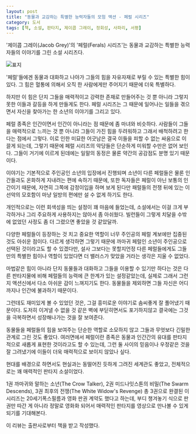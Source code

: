```yaml
---
layout: post
title: "동물과 교감하는 특별한 능력자들의 모험 액션 - 페럴 시리즈"
category: 도서
tags: [책, 소설, 판타지, 제이콥 그레이, 정회성, 사파리, 서평]
---
```


'제이콥 그레이(Jacob Grey)'의
'페럴(Ferals) 시리즈'는
동물과 교감하는 특별한 능력자들의 이야기를 그린 소설 시리즈다.

![표지](https://images2.imgbox.com/66/90/jN0Ncsjx_o.jpg)

'페럴'들에겐 동물과 대화하고
나아가 그들의 힘을 자유자재로 부릴 수 있는 특별한 힘이 있다.
그 힘은 혈통에 의해서 오직 한 사람에게만 주어지기 때문에 더욱 특별하다.

하지만 이 힘은 단지 그들을 매력적이고 강력한 존재로 만들어주는 것 뿐 아니라
그렇지 못한 이들과 갈등을 하게 만들게도 한다.
페럴 시리즈는 그 때문에 일어나는 일들을 겪으면서
자신을 찾아가는 한 소년의 이야기를 그리고 있다.

페럴 종족은 인간이면서 인간이 아니라는 점 때문에 좀 마녀와 비슷하다.
사람들이 그들을 매력적으로 느끼는 것 뿐 아니라
그들이 가진 힘을 두려워하고 그래서 배척하려고 한다는 점에서 그렇다.
이로 인한 미묘한 어긋남은 결국 이들을 피할 수 없는 싸움으로 이끌게 되는데,
그렇기 때문에 페럴 시리즈의 악당들은 단순하게 미워할 수만은 없어 보인다.
그들이 거기에 이르게 된데에는 일말의 동정은 물론 약간의 공감점도 분명 있기 때문이다.

이야기는 기본적으로 주인공인 소년의 입장에서 진행되며
소년이 다른 페럴들은 물론 인간들과도 온화하게 지내려는 편에 속하기 때문에,
또한 독자들은 페럴이 아닌 보통의 인간이기 때문에,
자연히 그쪽에 감정이입을 하며 보게 된다만
패럴들의 전쟁 뒤에 있는 이 선악의 모호함이 마냥 일방의 편에만 설 수 없게 하기도 한다.

개인적으로는 이런 회색성을 띄는 설정이 꽤 마음에 들었는데,
소설에서는 이걸 크게 부각하거나 그리 주요하게 사용하지는 않아서 좀 아쉬웠다.
빌런들이 그렇게 치달을 수밖에 없었던 사정도 좀 더 그렸으면 좋았을 것 같았달까.

다양한 페럴들이 등장하는 것 치고
중요한 역할이 너무 주인공의 페럴 계보에만 집중된 것도 아쉬운 점이다.
다르게 생각하면 그렇기 때문에 까마귀 페럴인 소년이 주인공으로 선택된 것이라고도 할 수 있겠다만,
설사 그보다는 못할지언정 다른 페럴들에게도 그들만의 특별한 힘이나 역할이 있었다면
더 밸러스가 맞았을 거라는 생각은 지울 수 없었다.

마법같은 힘이 아니라 단지 동물들과 대화하고 그들을 이용할 수 있기만 하다는 것은
다른 판타지물에 비해 페럴들의 능력에 큰 한계가 있는 설정같았는데,
실제로 그래서 그런지 액션신에서 다소 아쉬운 감이 느껴지기도 한다.
동물들을 제외하면 그들 자신은 어디까지나 인간에 불과하기 때문이다.

그런데도 재미있게 볼 수 있었던 것은,
그걸 흥미로운 이야기로 솜씨좋게 잘 풀어냈기 때문이다.
도저히 이겨낼 수 없을 것 같은 벽에 부딛히면서도 포기하지않고
결국에는 그것을 극복하면서 성장해나가는 것을 잘 보여준다.

동물들을 페럴들의 힘을 보여주는 단순한 역할로 소모하지 않고
그들과 무엇보다 긴밀한 관계로 그린 것도 좋았다.
여러면에서 페럴이란 종족은 동물과 인간간의 유대를 판타지적으로 새롭게 표현한 것이라고도 할 수 있는데,
그런 둘 사이의 믿음이나 우정같은 것을 잘 그려냈기에 이들이 더욱 매력적으로 보이지 않았나 싶다.

현대를 배경으로 하면서도 현실과는 동떨어진 듯하게 그려진 세계관도 좋았고,
전체적으로는 꽤 매력적인 판타지 소설이었다.

1권 까마귀와 말하는 소년(The Crow Talker),
2권 미드나잇스톤의 비밀(The Swarm Descends),
3권 최후의 전쟁(The White Widow's Revenge)
총 3권으로 완결된 이 시리즈는
20세기폭스필름과 영화 판권 계약도 했다고 하는데,
부디 챙겨놓기 식으로 판권만 따간 게 아니라 정말로 영화화 되어서
매력적인 판타지를 영상으로 만나볼 수 있게 되기를 기대해본다.



<div class="im im-info">
이 리뷰는 출판사로부터 책을 받고 작성했다.
</div>
